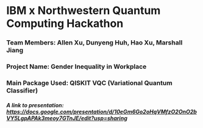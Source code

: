 # IBM x Northwestern Quantum Computing Hackathon

### Team Members: Allen Xu, Dunyeng Huh, Hao Xu, Marshall Jiang
### Project Name: Gender Inequality in Workplace
### Main Package Used: QISKIT VQC (Variational Quantum Classifier)
##### A link to presentation: https://docs.google.com/presentation/d/10eGm6Go2oHqVMfzO2OnO2bVY5LgpAPAk3meoy7GTnJE/edit?usp=sharing
